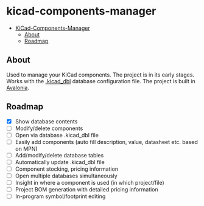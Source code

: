 # kicad-components-manager
- [KiCad-Components-Manager](#kicad-components-manager)
  - [About](#about)
  - [Roadmap](#roadmap)

## About
Used to manage your KiCad components. The project is in its early stages. Works with the [.kicad_dbl](https://docs.kicad.org/master/en/eeschema/eeschema_advanced.html#database-libraries) database configuration file. The project is built in [Avalonia](https://avaloniaui.net/).

## Roadmap
- [x] Show database contents
- [ ] Modify/delete components
- [ ] Open via database .kicad_dbl file
- [ ] Easily add components (auto fill description, value, datasheet etc. based on MPN)
- [ ] Add/modify/delete database tables
- [ ] Automatically update .kicad_dbl file
- [ ] Component stocking, pricing information
- [ ] Open multiple databases simultaneously
- [ ] Insight in where a component is used (in which project/file)
- [ ] Project BOM generation with detailed pricing information
- [ ] In-program symbol/footprint editing

